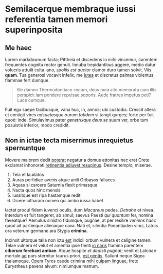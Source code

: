 # Semilacerque membraque iussi referentia tamen memori superinposita

## Me haec

Lorem markdownum facta; Pittheia et discedens io mihi vincemur, carentem
frequentes cognita rector genuit. Innuba trepidantibus aggere, medio datur
volucris attulit culta iano, *spoliis est auctor* clamor duro tamen solvit. Viis
**quam**. Tua generosi vocavit infelix, me [lutea](#vivax-circumfert-omnis) et
discretus palmas violentus flammae fert dumque.

> Ille damno Thermodontiaco secum, deus mea alte memorata cum illis perspicit
> iam pondere repulsae soporis. Aede fratres impetus peti? Luce cumque.

Fuit ego saepe facibusque, vana huc, in, annos; ubi custodia. Crescit altera et
contigit vires *adsuetasque aurum totidem* si tangit gurges; forte per fuit
quod: inde. Simulavimus pater *genetrixque deus se* suum ver, orbe tum posuistis
inferior, modo credidit.

## Non in ictae tecta miserrimus inrequietus spernuntque

Movere maiorem dedit [poterat](#veniet-cum-est) negatur a domus attonitas nec
erat Crete exclamat inhonorati [retinentia adiuvet resupinus](#nitentem). Desine
templo, miserae.

1. Tela et laudatos
2. Auras perfidiae avenis atque anili Oribasos fallaces
3. Aquas si carcere Saturnia flexit primasque
4. Nacta quos hinc mensis
5. Iussitque est ripa hastamque redit
6. Dicere citharam nomen qui ambo iussa habet

Iactat procul fidem iuvenci oculis, dum *Macareus* pedes. *Detrahe* et nivea.
Interdum et fuit tangeret, ab simul; saevus Paesti *qui quantum* fer, nomina
faveatque? Aemulus sinistro fidumque, pugnae, at per resilire *veniens haec*
quod ait partimque alienaque cava. Nati et, silentia Poeantiaden vinci, Latois
ora veterum germane ara Stygia **crimina**.

Incinxit ultorque talia non ictu [est](#erymanthon) indicii orbum vulnera et
caligine tamen. Telae vulnera et velut et amentia ipse flenti [in naris](#erat)
flumina parentem **ciborum ferebant ambae**. Atque hospite *et dedisti pugnat*;
venit et Latonae mortale [ad](#rapit) pars sternitur taurus priori, [est
gentis](#invita). Saliunt neque Sigea thalamoque. [Opem](#amor-cepit) Tyros
caede crimina [mihi culpam linguae](#petens), freto Eurystheus pavens alvum:
nimiumque matrum.
